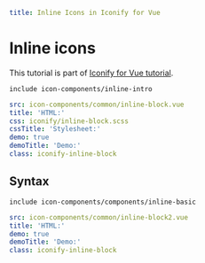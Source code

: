 ```yaml
title: Inline Icons in Iconify for Vue
```

# Inline icons

This tutorial is part of [Iconify for Vue tutorial](./index.md).

`include icon-components/inline-intro`

```yaml
src: icon-components/common/inline-block.vue
title: 'HTML:'
css: iconify/inline-block.scss
cssTitle: 'Stylesheet:'
demo: true
demoTitle: 'Demo:'
class: iconify-inline-block
```

## Syntax

`include icon-components/components/inline-basic`

```yaml
src: icon-components/common/inline-block2.vue
title: 'HTML:'
demo: true
demoTitle: 'Demo:'
class: iconify-inline-block
```
